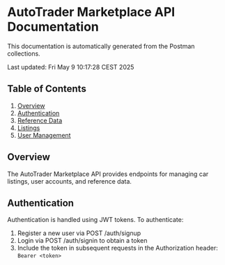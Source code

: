 # AutoTrader Marketplace API Documentation

This documentation is automatically generated from the Postman collections.

Last updated: Fri May  9 10:17:28 CEST 2025

## Table of Contents

1. [Overview](#overview)
2. [Authentication](#authentication)
3. [Reference Data](#reference-data)
4. [Listings](#listings)
5. [User Management](#user-management)

## Overview

The AutoTrader Marketplace API provides endpoints for managing car listings, user accounts, and reference data.

## Authentication

Authentication is handled using JWT tokens. To authenticate:

1. Register a new user via POST /auth/signup
2. Login via POST /auth/signin to obtain a token
3. Include the token in subsequent requests in the Authorization header: `Bearer <token>`

